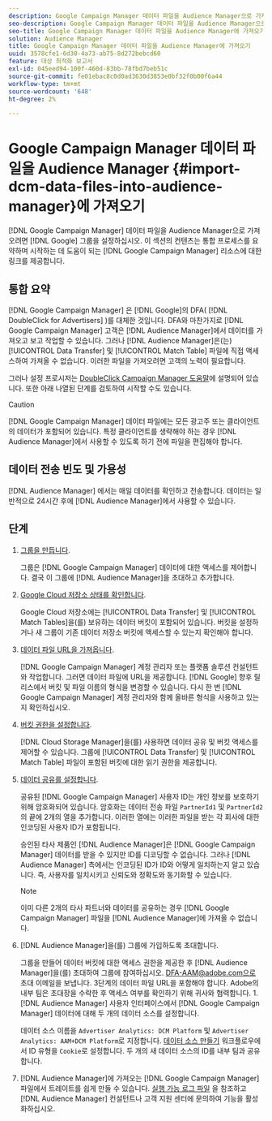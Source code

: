 ```yaml
---
description: Google Campaign Manager 데이터 파일을 Audience Manager으로 가져오기 위해 Google 그룹을 설정합니다. 이 섹션의 컨텐츠는 통합 프로세스를 요약하며 시작하는 데 도움이 되도록 Google Campaign Manager 리소스에 대한 링크를 제공합니다.
seo-description: Google Campaign Manager 데이터 파일을 Audience Manager으로 가져오기 위해 Google 그룹을 설정합니다. 이 섹션의 컨텐츠는 통합 프로세스를 요약하며 시작하는 데 도움이 되도록 Google Campaign Manager 리소스에 대한 링크를 제공합니다.
seo-title: Google Campaign Manager 데이터 파일을 Audience Manager에 가져오기
solution: Audience Manager
title: Google Campaign Manager 데이터 파일을 Audience Manager에 가져오기
uuid: 3578cfe1-6d30-4a73-ab75-8d272bebcd60
feature: 대상 최적화 보고서
exl-id: 045eed94-100f-460d-83bb-78fbd7beb51c
source-git-commit: fe01ebac8c0d0ad3630d3853e0bf32f0b00f6a44
workflow-type: tm+mt
source-wordcount: '648'
ht-degree: 2%

---
```


# Google Campaign Manager 데이터 파일을 Audience Manager {#import-dcm-data-files-into-audience-manager}에 가져오기

[!DNL Google Campaign Manager] 데이터 파일을 Audience Manager으로 가져오려면 [!DNL Google] 그룹을 설정하십시오. 이 섹션의 컨텐츠는 통합 프로세스를 요약하며 시작하는 데 도움이 되는 [!DNL Google Campaign Manager] 리소스에 대한 링크를 제공합니다.

## 통합 요약

[!DNL Google Campaign Manager] 은  [!DNL Google]의 DFA( [!DNL DoubleClick for Advertisers] )를 대체한 것입니다. DFA와 마찬가지로 [!DNL Google Campaign Manager] 고객은 [!DNL Audience Manager]에서 데이터를 가져오고 보고 작업할 수 있습니다. 그러나 [!DNL Audience Manager]은(는) [!UICONTROL Data Transfer] 및 [!UICONTROL Match Table] 파일에 직접 액세스하여 가져올 수 없습니다. 이러한 파일을 가져오려면 고객의 노력이 필요합니다.

그러나 설정 프로시저는 [DoubleClick Campaign Manager 도움말](https://support.google.com/dcm/partner/answer/2941575?hl=en&amp;ref_topic=6107456)에 설명되어 있습니다. 또한 아래 나열된 단계를 검토하여 시작할 수도 있습니다.

>[!CAUTION]
>
>[!DNL Google Campaign Manager] 데이터 파일에는 모든 광고주 또는 클라이언트의 데이터가 포함되어 있습니다. 특정 클라이언트를 생략해야 하는 경우 [!DNL Audience Manager]에서 사용할 수 있도록 하기 전에 파일을 편집해야 합니다.

## 데이터 전송 빈도 및 가용성

[!DNL Audience Manager] 에서는 매일 데이터를 확인하고 전송합니다. 데이터는 일반적으로 24시간 후에 [!DNL Audience Manager]에서 사용할 수 있습니다.

## 단계

1. [그룹을 만듭니다](https://support.google.com/dcm/partner/answer/3370419?hl=en&amp;ref_topic=6107456).

   그룹은 [!DNL Google Campaign Manager] 데이터에 대한 액세스를 제어합니다. 결국 이 그룹에 [!DNL Audience Manager]을 초대하고 추가합니다.

1. [Google Cloud 저장소 상태를 확인합니다](https://support.google.com/dcm/partner/answer/3370481?hl=en&amp;ref_topic=6107456).

   Google Cloud 저장소에는 [!UICONTROL Data Transfer] 및 [!UICONTROL Match Tables]을(를) 보유하는 데이터 버킷이 포함되어 있습니다. 버킷을 설정하거나 새 그룹이 기존 데이터 저장소 버킷에 액세스할 수 있는지 확인해야 합니다.

1. [데이터 파일 URL을 가져옵니다](https://support.google.com/dcm/partner/answer/3370482?hl=en&amp;ref_topic=6107456).

   [!DNL Google Campaign Manager] 계정 관리자 또는 플랫폼 솔루션 컨설턴트와 작업합니다. 그러면 데이터 파일에 URL을 제공합니다. [!DNL Google] 향후 릴리스에서 버킷 및 파일 이름의 형식을 변경할 수 있습니다. 다시 한 번 [!DNL Google Campaign Manager] 계정 관리자와 함께 올바른 형식을 사용하고 있는지 확인하십시오.

1. [버킷 권한을 설정합니다](https://cloud.google.com/storage/docs/cloud-console?csw=1#_bucketpermission).

   [!DNL Cloud Storage Manager]을(를) 사용하면 데이터 공유 및 버킷 액세스를 제어할 수 있습니다. 그룹에 [!UICONTROL Data Transfer] 및 [!UICONTROL Match Table] 파일이 포함된 버킷에 대한 읽기 권한을 제공합니다.

1. [데이터 공유를 설정합니다](https://support.google.com/dcm/partner/answer/6206106?hl=en).

   공유된 [!DNL Google Campaign Manager] 사용자 ID는 개인 정보를 보호하기 위해 암호화되어 있습니다. 암호화는 데이터 전송 파일 `PartnerId1` 및 `PartnerId2`의 끝에 2개의 열을 추가합니다. 이러한 열에는 이러한 파일을 받는 각 회사에 대한 인코딩된 사용자 ID가 포함됩니다.

   승인된 타사 제품인 [!DNL Audience Manager]은 [!DNL Google Campaign Manager] 데이터를 받을 수 있지만 ID를 디코딩할 수 없습니다. 그러나 [!DNL Audience Manager] 측에서는 인코딩된 ID가 ID와 어떻게 일치하는지 알고 있습니다. 즉, 사용자를 일치시키고 신뢰도와 정확도와 동기화할 수 있습니다.

   >[!NOTE]
   >이미 다른 2개의 타사 파트너와 데이터를 공유하는 경우 [!DNL Google Campaign Manager] 파일을 [!DNL Audience Manager]에 가져올 수 없습니다.

1. [!DNL Audience Manager]을(를) 그룹에 가입하도록 초대합니다.

   그룹을 만들어 데이터 버킷에 대한 액세스 권한을 제공한 후 [!DNL Audience Manager]을(를) 초대하여 그룹에 참여하십시오. DFA-AAM@adobe.com으로 초대 이메일을 보냅니다. 3단계의 데이터 파일 URL을 포함해야 합니다. Adobe의 내부 팀은 초대장을 수락한 후 액세스 여부를 확인하기 위해 귀사와 협력합니다. 1. [!DNL Audience Manager] 사용자 인터페이스에서 [!DNL Google Campaign Manager] 데이터에 대해 두 개의 데이터 소스를 설정합니다.

   데이터 소스 이름을 `Advertiser Analytics: DCM Platform` 및 `Advertiser Analytics: AAM+DCM Platform`로 지정합니다. [데이터 소스 만들기](../../../features/manage-datasources.md#create-data-source) 워크플로우에서 ID 유형을 `Cookie`로 설정합니다. 두 개의 새 데이터 소스의 ID를 내부 팀과 공유합니다.

1. [!DNL Audience Manager]에 가져오는 [!DNL Google Campaign Manager] 파일에서 트레이트를 쉽게 만들 수 있습니다. [실행 가능 로그 파일](../../../integration/media-data-integration/actionable-log-files.md) 을 참조하고 [!DNL Audience Manager] 컨설턴트나 고객 지원 센터에 문의하여 기능을 활성화하십시오.
